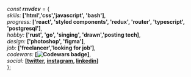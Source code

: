 *const* ***rnvdev*** = {<br>
  *skills:* **['html','css','javascript', 'bash']**,<br>
  *progress:* **['react', 'styled components', 'redux', 'router', 'typescript', 'postgresql']**,<br>
  *hobby:* **['rust', 'go', 'singing', 'drawn','posting tech]**,<br>
  *design:* **['photoshop', 'figma']**,<br>
  *job:* **['freelancer','looking for job']**,<br>
  *codewars:* **[![Codewars badge](https://www.codewars.com/users/rnvdev/badges/micro)]**,<br>
  *social:* **[<a href="https://www.twitter.com/rnvdev">twitter</a>, <a href="https://www.instagram.com/rnvdev">instagram</a>, <a href="https://www.linkedin.com/in/rnvdev">linkedin</a>]**<br>
};



<script>
fetch('https://www.codewars.com/api/v1/users/rnvdev').then(`${username}:${honor}`);
</script>
